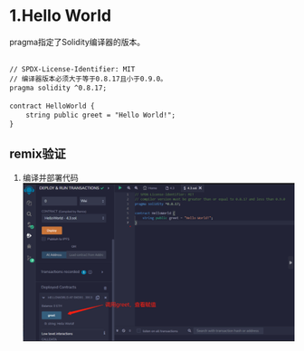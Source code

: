 
# 1.Hello World
pragma指定了Solidity编译器的版本。

```solidity

// SPDX-License-Identifier: MIT
// 编译器版本必须大于等于0.8.17且小于0.9.0。
pragma solidity ^0.8.17;

contract HelloWorld {
    string public greet = "Hello World!";
}
```

## remix验证
1. 编译并部署代码
![1-1.jpg](img/1-1.jpg)